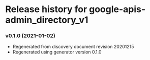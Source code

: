 # Release history for google-apis-admin_directory_v1

### v0.1.0 (2021-01-02)

* Regenerated from discovery document revision 20201215
* Regenerated using generator version 0.1.0

